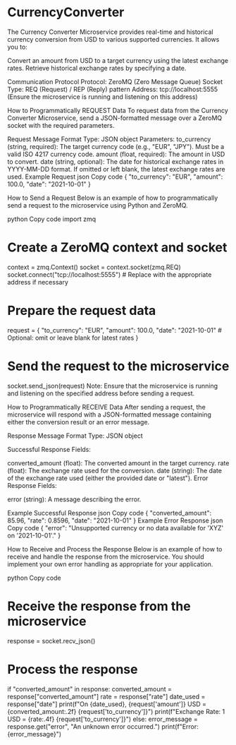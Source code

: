 # CurrencyConverter

The Currency Converter Microservice provides real-time and historical currency conversion from USD to various supported currencies. It allows you to:

Convert an amount from USD to a target currency using the latest exchange rates.
Retrieve historical exchange rates by specifying a date.

Communication Protocol
  Protocol: ZeroMQ (Zero Message Queue)
  Socket Type: REQ (Request) / REP (Reply) pattern
  Address: tcp://localhost:5555 (Ensure the microservice is running and listening on this address)


How to Programmatically REQUEST Data
To request data from the Currency Converter Microservice, send a JSON-formatted message over a ZeroMQ socket with the required parameters.

Request Message Format
Type: JSON object
Parameters:
to_currency (string, required): The target currency code (e.g., "EUR", "JPY"). Must be a valid ISO 4217 currency code.
amount (float, required): The amount in USD to convert.
date (string, optional): The date for historical exchange rates in YYYY-MM-DD format. If omitted or left blank, the latest exchange rates are used.
Example Request
json
Copy code
{
  "to_currency": "EUR",
  "amount": 100.0,
  "date": "2021-10-01"
}

How to Send a Request
Below is an example of how to programmatically send a request to the microservice using Python and ZeroMQ. 

python
Copy code
import zmq

# Create a ZeroMQ context and socket
context = zmq.Context()
socket = context.socket(zmq.REQ)
socket.connect("tcp://localhost:5555")  # Replace with the appropriate address if necessary

# Prepare the request data
request = {
    "to_currency": "EUR",
    "amount": 100.0,
    "date": "2021-10-01"  # Optional: omit or leave blank for latest rates
}

# Send the request to the microservice
socket.send_json(request)
Note: Ensure that the microservice is running and listening on the specified address before sending a request.

How to Programmatically RECEIVE Data
After sending a request, the microservice will respond with a JSON-formatted message containing either the conversion result or an error message.

Response Message Format
Type: JSON object

Successful Response Fields:

converted_amount (float): The converted amount in the target currency.
rate (float): The exchange rate used for the conversion.
date (string): The date of the exchange rate used (either the provided date or "latest").
Error Response Fields:

error (string): A message describing the error.

Example Successful Response
json
Copy code
{
  "converted_amount": 85.96,
  "rate": 0.8596,
  "date": "2021-10-01"
}
Example Error Response
json
Copy code
{
  "error": "Unsupported currency or no data available for 'XYZ' on '2021-10-01'."
}

How to Receive and Process the Response
Below is an example of how to receive and handle the response from the microservice. You should implement your own error handling as appropriate for your application.

python
Copy code

# Receive the response from the microservice
response = socket.recv_json()

# Process the response
if "converted_amount" in response:
    converted_amount = response["converted_amount"]
    rate = response["rate"]
    date_used = response["date"]
    print(f"On {date_used}, {request['amount']} USD = {converted_amount:.2f} {request['to_currency']}")
    print(f"Exchange Rate: 1 USD = {rate:.4f} {request['to_currency']}")
else:
    error_message = response.get("error", "An unknown error occurred.")
    print(f"Error: {error_message}")
